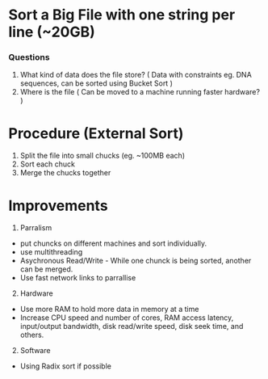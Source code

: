 # Sort a Big File with one string per line (~20GB)

### Questions

1. What kind of data does the file store? ( Data with constraints eg. DNA sequences, can be sorted using Bucket Sort )
2. Where is the file ( Can be moved to a machine running faster hardware? )

# Procedure (External Sort)

1. Split the file into small chucks (eg. ~100MB each)
2. Sort each chuck
3. Merge the chucks together

# Improvements

1. Parralism
- put chuncks on different machines and sort individually.
- use multithreading 
- Asychronous Read/Write - While one chunck is being sorted, another can be merged.
- Use fast network links to parrallise

2. Hardware
- Use more RAM to hold more data in memory at a time
- Increase CPU speed and number of cores, RAM access latency, input/output bandwidth, disk read/write speed, disk seek time, and others.

2. Software
- Using Radix sort if possible
